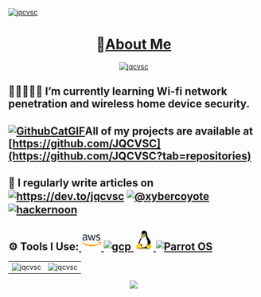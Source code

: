 <p align="left"> <a href="https://github.com/JQCVSC?tab=repositories" target="_blank">
  <img src="https://komarev.com/ghpvc/?username=jqcvsc&label=Profile%20views&color=0e75b6&style=flat" alt="jqcvsc" />
</a>

<h1 align="center">💫<a href="https://github.com/JQCVSC?tab=repositories">About Me</a></h1>

<p align="center"> <a href="https://github.com/ryo-ma/github-profile-trophy"><img src="https://github-profile-trophy.vercel.app/?username=jqcvsc" alt="jqcvsc" /></a> </p>

  ## 🛜🔐👨🏾‍💻 I’m currently learning **Wi-fi network penetration and wireless home device security**.

  ## <a href="https://github.com/JQCVSC?tab=repositories" target="_blank"> <img src="https://github.com/user-attachments/assets/f95df829-4672-41a4-b1d5-418c0e62aff0" alt="GithubCatGIF" height="35" width="40" /></a>All of my projects are available at [https://github.com/JQCVSC](https://github.com/JQCVSC?tab=repositories)


## 📝 I regularly write articles on <a href="https://dev.to/https://dev.to/jqcvsc" target="blank"><img align="center" src="https://raw.githubusercontent.com/rahuldkjain/github-profile-readme-generator/master/src/images/icons/Social/devto.svg" alt="https://dev.to/jqcvsc" height="30" width="40" /></a> <a href="https://medium.com/@xybercoyote" target="blank"><img align="center" src="https://raw.githubusercontent.com/rahuldkjain/github-profile-readme-generator/master/src/images/icons/Social/medium.svg" alt="@xybercoyote" height="30" width="40" /></a> <a href="https://hackernoon.com/u/xybercoyote/" target="blank"><img align="center" src="https://app.hackernoon.com/hn-green-logo-no-shadow.png" alt="hackernoon" height="35" width="40" />
</a>

## ⚙️ Tools I Use:<a href="https://aws.amazon.com" target="_blank" rel="noreferrer"> <img src="https://raw.githubusercontent.com/devicons/devicon/master/icons/amazonwebservices/amazonwebservices-original-wordmark.svg" alt="aws" width="40" height="40"/> </a> <a href="https://cloud.google.com" target="_blank" rel="noreferrer"> <img src="https://www.vectorlogo.zone/logos/google_cloud/google_cloud-icon.svg" alt="gcp" width="40" height="40"/> </a> <a href="https://www.linux.org/" target="_blank" rel="noreferrer"> <img src="https://raw.githubusercontent.com/devicons/devicon/master/icons/linux/linux-original.svg" alt="linux" width="40" height="40"/> </a> <a href="https://www.parrotsec.org" target="_blank" rel="noreferrer"> <img src="https://gitlab.com/parrotsec/project/graphics/-/raw/438605e6d38e04e2479fe95dc664f09186d70f5a/logo/parrotsec-logo.png" alt="Parrot OS" width="40" height="40"/></a>

<table>
  <tr>
    <td align="left">
      <img src="https://github-readme-stats.vercel.app/api?username=jqcvsc&show_icons=true&locale=en" alt="jqcvsc" />
    </td>
    <td align="right">
      <img src="https://github-readme-streak-stats.herokuapp.com/?user=jqcvsc&" alt="jqcvsc" />
    </td>
  </tr>
</table>

<div align="center">
  <img src="https://github.com/user-attachments/assets/7cdd6192-0d14-4e48-b47d-4925044ef3e2" />
</div>


